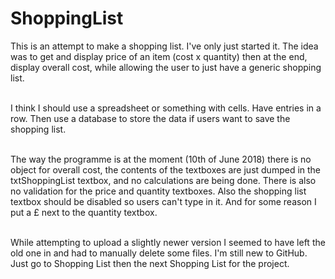 # ShoppingList
This is an attempt to make a shopping list. I've only just started it. The idea was to get and display price of an item (cost x quantity) then at the end, display overall cost, while allowing the user to just have a generic shopping list.<br/><br/>

I think I should use a spreadsheet or something with cells. Have entries in a row. Then use a database to store the data if users want to save the shopping list. <br/><br/>

The way the programme is at the moment (10th of June 2018) there is no object for overall cost, the contents of the textboxes are just dumped in the txtShoppingList textbox, and no calculations are being done. There is also no validation for the price and quantity textboxes. Also the shopping list textbox should be disabled so users can't type in it. And for some reason I put a £ next to the quantity textbox. <br/><br/>

While attempting to upload a slightly newer version I seemed to have left the old one in and had to manually delete some files. I'm still new to GitHub. Just go to Shopping List then the next Shopping List for the project.
